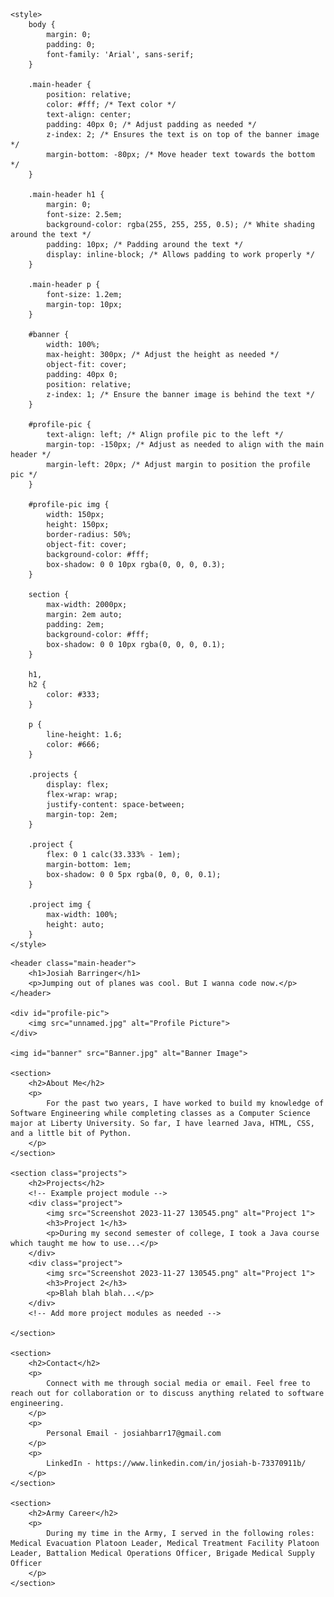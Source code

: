<!DOCTYPE html>
<html lang="en">

<head>
    <meta charset="UTF-8">
    <meta name="viewport" content="width=device-width, initial-scale=1.0">
    <link rel="stylesheet" href="styles.css">
    <title>Josiah Barringer</title>

    <style>
        body {
            margin: 0;
            padding: 0;
            font-family: 'Arial', sans-serif;
        }

        .main-header {
            position: relative;
            color: #fff; /* Text color */
            text-align: center;
            padding: 40px 0; /* Adjust padding as needed */
            z-index: 2; /* Ensures the text is on top of the banner image */
            margin-bottom: -80px; /* Move header text towards the bottom */
        }

        .main-header h1 {
            margin: 0;
            font-size: 2.5em;
            background-color: rgba(255, 255, 255, 0.5); /* White shading around the text */
            padding: 10px; /* Padding around the text */
            display: inline-block; /* Allows padding to work properly */
        }

        .main-header p {
            font-size: 1.2em;
            margin-top: 10px;
        }

        #banner {
            width: 100%;
            max-height: 300px; /* Adjust the height as needed */
            object-fit: cover;
            padding: 40px 0;
            position: relative;
            z-index: 1; /* Ensure the banner image is behind the text */
        }

        #profile-pic {
            text-align: left; /* Align profile pic to the left */
            margin-top: -150px; /* Adjust as needed to align with the main header */
            margin-left: 20px; /* Adjust margin to position the profile pic */
        }

        #profile-pic img {
            width: 150px;
            height: 150px;
            border-radius: 50%;
            object-fit: cover;
            background-color: #fff;
            box-shadow: 0 0 10px rgba(0, 0, 0, 0.3);
        }

        section {
            max-width: 2000px;
            margin: 2em auto;
            padding: 2em;
            background-color: #fff;
            box-shadow: 0 0 10px rgba(0, 0, 0, 0.1);
        }

        h1,
        h2 {
            color: #333;
        }

        p {
            line-height: 1.6;
            color: #666;
        }

        .projects {
            display: flex;
            flex-wrap: wrap;
            justify-content: space-between;
            margin-top: 2em;
        }

        .project {
            flex: 0 1 calc(33.333% - 1em);
            margin-bottom: 1em;
            box-shadow: 0 0 5px rgba(0, 0, 0, 0.1);
        }

        .project img {
            max-width: 100%;
            height: auto;
        }
    </style>

</head>

<body>

    <header class="main-header">
        <h1>Josiah Barringer</h1>
        <p>Jumping out of planes was cool. But I wanna code now.</p>
    </header>

    <div id="profile-pic">
        <img src="unnamed.jpg" alt="Profile Picture">
    </div>

    <img id="banner" src="Banner.jpg" alt="Banner Image">

    <section>
        <h2>About Me</h2>
        <p>
            For the past two years, I have worked to build my knowledge of Software Engineering while completing classes as a Computer Science major at Liberty University. So far, I have learned Java, HTML, CSS, and a little bit of Python.
        </p>
    </section>

    <section class="projects">
        <h2>Projects</h2>
        <!-- Example project module -->
        <div class="project">
            <img src="Screenshot 2023-11-27 130545.png" alt="Project 1">
            <h3>Project 1</h3>
            <p>During my second semester of college, I took a Java course which taught me how to use...</p>
        </div>
        <div class="project">
            <img src="Screenshot 2023-11-27 130545.png" alt="Project 1">
            <h3>Project 2</h3>
            <p>Blah blah blah...</p>
        </div>
        <!-- Add more project modules as needed -->

    </section>

    <section>
        <h2>Contact</h2>
        <p>
            Connect with me through social media or email. Feel free to reach out for collaboration or to discuss anything related to software engineering.
        </p>
        <p>
            Personal Email - josiahbarr17@gmail.com
        </p>
        <p>
            LinkedIn - https://www.linkedin.com/in/josiah-b-73370911b/
        </p>
    </section>

    <section>
        <h2>Army Career</h2>
        <p>
            During my time in the Army, I served in the following roles: Medical Evacuation Platoon Leader, Medical Treatment Facility Platoon Leader, Battalion Medical Operations Officer, Brigade Medical Supply Officer
        </p>
    </section>

</body>

</html>

